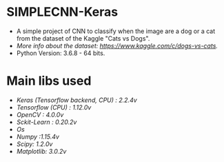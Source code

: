 # SIMPLECNN-Keras
   - A simple project of CNN to classify when the image are a dog or a cat from the dataset of the Kaggle "Cats vs Dogs".
   - *More info about the dataset: https://www.kaggle.com/c/dogs-vs-cats.*
   - Python Version: 3.6.8 - 64 bits.

# Main libs used
   - *Keras (Tensorflow backend, CPU) : 2.2.4v*
   - *Tensorflow (CPU) : 1.12.0v*
   - *OpenCV : 4.0.0v*
   - *Sckit-Learn : 0.20.2v*
   - *Os*
   - *Numpy :1.15.4v*
   - *Scipy: 1.2.0v*
   - *Matplotlib: 3.0.2v*

